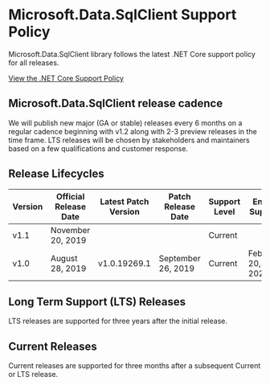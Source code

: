 # Microsoft.Data.SqlClient Support Policy

Microsoft.Data.SqlClient library follows the latest .NET Core support policy for all releases.

[View the .NET Core Support Policy](https://dotnet.microsoft.com/platform/support/policy/dotnet-core)

## Microsoft.Data.SqlClient release cadence

We will publish new major (GA or stable) releases every 6 months on a regular cadence beginning with v1.2 along with 2-3 preview releases in the time frame. LTS releases will be chosen by stakeholders and maintainers based on a few qualifications and customer response.

## Release Lifecycles

| Version | Official Release Date | Latest Patch Version | Patch Release Date | Support Level  | End of Support |
| -- | -- | -- | -- | -- | -- |
| v1.1 | November 20, 2019 |  |  | Current |  |
| v1.0 | August 28, 2019 | v1.0.19269.1 | September 26, 2019 | Current | February 20, 2020 |

## Long Term Support (LTS) Releases

LTS releases are supported for three years after the initial release.

## Current Releases

Current releases are supported for three months after a subsequent Current or LTS release.

